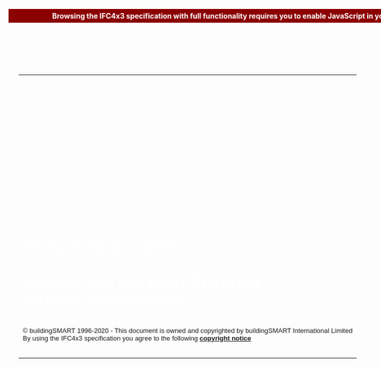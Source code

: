 <div style="margin-top: 50px; align: center">
  <p>&nbsp;</p>
  <table style="margin-left: auto; margin-right: auto; background-repeat: no-repeat; background-image: url(img/alignment.png); width: 740px; padding: 20px">
    <tr style="height: 280px">
      <td>&nbsp;</td>
    </tr>
    <tr>
      <td>&nbsp;</td>
    </tr>
    <tr style="height: 150px">
      <td style="vertical-align: top">
        <p style="text-align:left;">
          <span style="font-family:Arial, Verdana, Tahoma, sans-serif; font-size:x-large; color:#FFFFFF; ">
            Industry Foundation Classes</span><br><br><br>
          <span style="font-family:Arial, Verdana, Tahoma, sans-serif; font-size:xx-large; color:#FFFFFF; ">
            <b>Version 4x3 bSI Draft Standard</b><br>
          <span style="font-family:Arial, Verdana, Tahoma, sans-serif; font-size:x-large; color:#FFFFFF; ">
            IFC Bridge proposed extension</span>
</span> 
        </p>
      </td>
    </tr>
    <tr style="height: 80px">
      <td style="vertical-align: top;">
        <p style="text-align:left;">
          <span style="font-family:Arial, Verdana, Tahoma, sans-serif; font-size:small; ">
            &#169; buildingSMART 1996-2020 - This document is owned and copyrighted by buildingSMART International Limited<br>
            By using the IFC4x3 specification you agree to the following <a href="copyright.htm" target="info"><b>copyright notice</b></a></span>
        </p>
      </td>
    </tr>
  </table>
</div><noscript>
  <div style="position:absolute; top:10px; width:100%">
    <p style="text-align:center;font-weight:bold;color:white;background-color:darkred;padding:5px;">
      Browsing the IFC4x3 specification with full functionality requires you to enable JavaScript in your browser settings.</p>
  </div>
</noscript>
